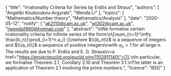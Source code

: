 {
    "title": "Irrationality Criteria for Series by Erdős and Straus",
    "authors": [
        "Angeliki Koutsoukou-Argyraki",
        "Wenda Li"
    ],
    "topics": [
        "Mathematics/Number theory",
        "Mathematics/Analysis"
    ],
    "date": "2020-05-12",
    "notify": [
        "ak2110@cam.ac.uk",
        "wl302@cam.ac.uk",
        "liwenda1990@hotmail.com"
    ],
    "abstract": "\nWe formalise certain irrationality criteria for infinite series of the form:\n\\[\\sum_{n=1}^\\infty \\frac{b_n}{\\prod_{i=1}^n a_i} \\]\nwhere $\\{b_n\\}$ is a sequence of integers and $\\{a_n\\}$ a sequence of positive integers\nwith $a_n >1$ for all large n. The results are due to P. Erdős and E. G. Straus\n<a href=\"https://projecteuclid.org/euclid.pjm/1102911140\">[1]</a>.\nIn particular, we formalise Theorem 2.1, Corollary 2.10 and Theorem 3.1.\nThe latter is an application of Theorem 2.1 involving the prime numbers.",
    "licence": "BSD"
}
